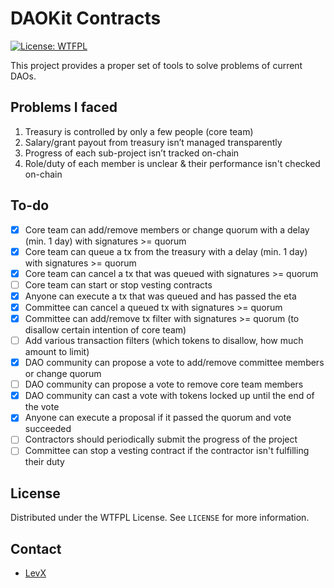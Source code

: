 # DAOKit Contracts

[![License: WTFPL](http://www.wtfpl.net/wp-content/uploads/2012/12/wtfpl-badge-3.png)](http://www.wtfpl.net/)

This project provides a proper set of tools to solve problems of current DAOs.

## Problems I faced
1. Treasury is controlled by only a few people (core team)
2. Salary/grant payout from treasury isn’t managed transparently
3. Progress of each sub-project isn’t tracked on-chain
4. Role/duty of each member is unclear & their performance isn't checked on-chain

## To-do
- [x] Core team can add/remove members or change quorum with a delay (min. 1 day) with signatures >= quorum
- [x] Core team can queue a tx from the treasury with a delay (min. 1 day) with signatures >= quorum
- [x] Core team can cancel a tx that was queued with signatures >= quorum
- [ ] Core team can start or stop vesting contracts
- [x] Anyone can execute a tx that was queued and has passed the eta
- [x] Committee can cancel a queued tx with signatures >= quorum
- [x] Committee can add/remove tx filter with signatures >= quorum (to disallow certain intention of core team)
- [ ] Add various transaction filters (which tokens to disallow, how much amount to limit)
- [x] DAO community can propose a vote to add/remove committee members or change quorum
- [ ] DAO community can propose a vote to remove core team members
- [x] DAO community can cast a vote with tokens locked up until the end of the vote
- [x] Anyone can execute a proposal if it passed the quorum and vote succeeded
- [ ] Contractors should periodically submit the progress of the project
- [ ] Committee can stop a vesting contract if the contractor isn't fulfilling their duty

## License

Distributed under the WTFPL License. See `LICENSE` for more information.

## Contact

* [LevX](https://twitter.com/LevxApp/)
